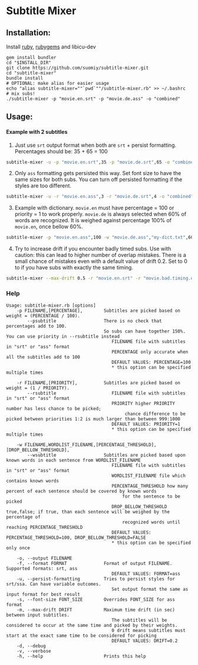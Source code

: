 # Subtitle Mixer

## Installation:
Install [ruby](https://www.ruby-lang.org/en/documentation/installation/), [rubygems](https://rubygems.org/pages/download) and libicu-dev
``` shell
gem install bundler
cd "$INSTALL_DIR"
git clone https://github.com/suomiy/subtitle-mixer.git 
cd "subtitle-mixer"
bundle install
# OPTIONAL: make alias for easier usage
echo "alias subtitle-mixer=""`pwd`""/subtitle-mixer.rb" >> ~/.bashrc
# mix subs!
./subtitle-mixer -p "movie.en.srt" -p "movie.de.ass" -o "combined"
```

## Usage:
#### Example with 2 subtitles
 1. Just use `srt` output format  when both are `srt` + persist formatting. Percentages should be: 35 + 65 = 100
```bash
subtitle-mixer -u -p "movie.en.srt",35 -p "movie.de.srt",65 -o "combined" -f srt
```


2. Only `ass` formatting gets persisted this way. Set font size to have the same sizes for both subs. You can turn off persisted formatting if the styles are too different.
```bash
subtitle-mixer -u -r "movie.en.ass",3 -r "movie.de.srt",4 -o "combined" -f ass -s 50
```
3. Example with dictionary. `movie.en` must have percentage = 100 or priority = 1 to work properly. `movie.de` is always selected when 60% of words are recognized. It is weighed against percentage 100% of `movie.en`, once bellow 60%. 

```bash
subtitle-mixer -p "movie.en.ass",100 -w "movie.de.ass","my-dict.txt",60,true -o "combined" -s 50
```

4. Try to increase drift if you encounter badly timed subs. Use with caution: this can lead to higher number of overlap mistakes. There is a small chance of mistakes even with a default value of drift 0.2. Set to 0 to if you have subs with exactly the same timing.

```bash
subtitle-mixer --max-drift 0.5 -r "movie.en.srt" -r "movie.bad.timing.de.srt" -o "combined" -f srt 
```
### Help
```
Usage: subtitle-mixer.rb [options]
    -p FILENAME,[PERCENTAGE],        Subtitles are picked based on weight = (PERCENTAGE / 100).
        --psubtitle                  There is no check that percentages add to 100. 
                                     So subs can have together 150%. You can use priority in --rsubtitle instead
                                     	FILENAME file with subtitles in "srt" or "ass" format
                                     	PERCENTAGE only accurate when all the subtitles add to 100
                                     	DEFAULT VALUES: PERCENTAGE=100
                                     	* this option can be specified multiple times
                                     
    -r FILENAME,[PRIORITY],          Subtitles are picked based on weight = (1 / PRIORITY).
        --rsubtitle                  	FILENAME file with subtitles in "srt" or "ass" format
                                     	PRIORITY higher PRIORITY number has less chance to be picked;
                                     		 chance difference to be picked between priorities 1:2 is much larger than between 999:1000
                                     	DEFAULT VALUES: PRIORITY=1
                                     	* this option can be specified multiple times
                                     
    -w FILENAME,WORDLIST_FILENAME,[PERCENTAGE_THRESHOLD],[DROP_BELLOW_THRESHOLD],
        --wsubtitle                  Subtitles are picked based upon known words in each sentence from WORDLIST_FILENAME
                                     	FILENAME file with subtitles in "srt" or "ass" format
                                     	WORDLIST_FILENAME file which contains known words
                                     	PERCENTAGE_THRESHOLD how many percent of each sentence should be covered by known words
                                     		for the sentence to be picked
                                     	DROP_BELLOW_THRESHOLD true,false; if true, than each sentence will be weighed by the percentage of
                                     		recognized words until reaching PERCENTAGE_THRESHOLD
                                     	DEFAULT VALUES: PERCENTAGE_THRESHOLD=100, DROP_BELLOW_THRESHOLD=FALSE
                                     	* this option can be specified only once
                                     
    -o, --output FILENAME
    -f, --format FORMAT              Format of output FILENAME. Supported formats: srt, ass
                                     	DEFAULT VALUES: FORMAT=ass
    -u, --persist-formatting         Tries to persist styles for srt/ssa. Can have variable outcomes. 
                                     	Set output format the same as input format for best result
    -s, --font-size FONT_SIZE        Overrides FONT_SIZE for ass format
    -m, --max-drift DRIFT            Maximum time drift (in sec) between input subtitles. 
                                     	The subtitles will be considered to occur at the same time and picked by their weights.
                                     	0 drift means subtitles must start at the exact same time to be considered for picking
                                     	DEFAULT VALUES: DRIFT=0.2
    -d, --debug
    -v, --verbose
    -h, --help                       Prints this help
```
